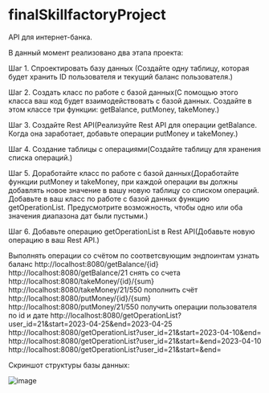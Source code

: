 # finalSkillfactoryProject
API для интернет-банка.

В данный момент реализовано два этапа проекта:

Шаг 1. Спроектировать базу данных (Создайте одну таблицу, которая будет хранить ID пользователя и текущий баланс пользователя.)

Шаг 2. Создать класс по работе с базой данных(С помощью этого класса ваш код будет взаимодействовать с базой данных. 
Создайте в этом классе три функции: getBalance, putMoneу, takeMoney.)

Шаг 3. Создайте Rest API(Реализуйте Rest API для операции getBalance. Когда она заработает, добавьте операции putMoney и takeMoney.)

Шаг 4. Создание таблицы с операциями(Создайте таблицу для хранения списка операций.)

Шаг 5. Доработайте класс по работе с базой данных(Доработайте функции putMoney и takeMoney, при каждой операции вы должны добавлять новое значение в вашу новую таблицу со списком операций. Добавьте в ваш класс по работе с базой данных функцию getOperationList. Предусмотрите возможность, чтобы одно или оба значения диапазона дат были пустыми.)

Шаг 6.  Добавьте операцию getOperationList в Rest API(Добавьте новую операцию в ваш Rest API.)

Выполнять операции со счётом по соответсвующим эндпоинтам
узнать баланс
http://localhost:8080/getBalance/{id}
http://localhost:8080/getBalance/21
снять со счета
http://localhost:8080/takeMoney/{id}/{sum}
http://localhost:8080/takeMoney/21/550
пополнить счёт
http://localhost:8080/putMoney/{id}/{sum}
http://localhost:8080/putMoney/21/550
получить операции пользователя по id и дате
http://localhost:8080/getOperationList?user_id=21&start=2023-04-25&end=2023-04-25
http://localhost:8080/getOperationList?user_id=21&start=2023-04-10&end=
http://localhost:8080/getOperationList?user_id=21&start=&end=2023-04-10
http://localhost:8080/getOperationList?user_id=21&start=&end=

Скриншот структуры базы данных:

![image](https://user-images.githubusercontent.com/96256651/234287456-a14f9ded-eca8-4b4c-b207-1ecdbe9e267c.png)

